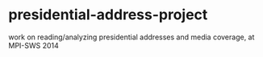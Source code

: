presidential-address-project
============================

work on reading/analyzing presidential addresses and media coverage, at MPI-SWS 2014
